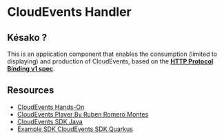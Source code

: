 # CloudEvents Handler

## Késako ?

This is an application component that enables the consumption (limited to displaying) and production of CloudEvents, based on the **[HTTP Protocol Binding v1 spec][cloudevents-http-spec]**.

## Resources

- [CloudEvents Hands-On][cloudevents-hands-on]
- [CloudEvents Player By Ruben Romero Montes][cloudevents-player-by-ruromero]
- [CloudEvents SDK Java][cloudevents-sdk-java-doc]
- [Example SDK CloudEvents SDK Quarkus][example-sdk-cloudevents-quarkus]

<!-- Links -->
[cloudevents-hands-on]: https://b-nova.com/en/home/content/cncf-graduates-cloudevents-a-game-changer-for-cross-platform-event-data/
[cloudevents-player-by-ruromero]: https://github.com/ruromero/cloudevents-player
[example-sdk-cloudevents-quarkus]: https://github.com/cloudevents/sdk-java/tree/main/examples/restful-ws-quarkus
[cloudevents-sdk-java-doc]: https://cloudevents.github.io/sdk-java/
[cloudevents-http-spec]: https://github.com/cloudevents/spec/blob/v1.0/http-protocol-binding.md
